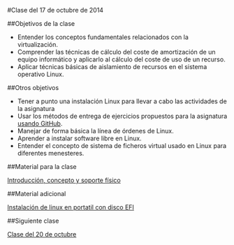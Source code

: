 #Clase del 17 de octubre de 2014

##Objetivos de la clase

* Entender los conceptos fundamentales relacionados con la virtualización.
* Comprender las técnicas de cálculo del coste de amortización de un equipo informático y aplicarlo al cálculo del coste de uso de un recurso.
* Aplicar técnicas básicas de aislamiento de recursos en el sistema operativo Linux.

##Otros objetivos

* Tener a punto una instalación Linux para llevar a cabo las actividades de la asignatura
* Usar los métodos de entrega de ejercicios propuestos para la asignatura [usando GitHub](../ejercicios/README.md). 
* Manejar de forma básica la línea de órdenes de Linux.
* Aprender a instalar software libre en Linux. 
* Entender el concepto de sistema de ficheros virtual usado en Linux para diferentes menesteres.

##Material para la clase

[Introducción, concepto y soporte físico](http://jj.github.io/CC/documentos/temas/Intro_concepto_y_soporte_fisico#introduccin)

##Material adicional

[Instalación de linux en portatil con disco EFI](https://github.com/rafaelgonz/IV/wiki/Instalaci%C3%B3n-de-linux-en-Asus-k55v)

##Siguiente clase

[Clase del 20 de octubre](3.md)
